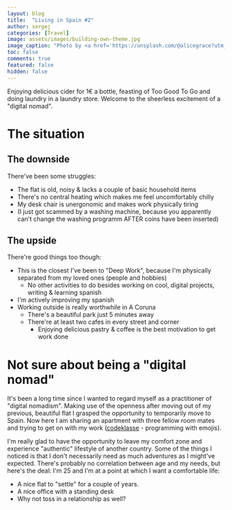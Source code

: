 ```yaml
---
layout: blog
title:  "Living in Spain #2"
author: sergej
categories: [Travel]
image: assets/images/building-own-theme.jpg
image_caption: "Photo by <a href='https://unsplash.com/@alicegrace?utm_source=unsplash&utm_medium=referral&utm_content=creditCopyText' target='_blank'>Alice Dietrich</a> on <a href='https://unsplash.com/?utm_source=unsplash&utm_medium=referral&utm_content=creditCopyText' target='_blank'>Unsplash</a>"
toc: false
comments: true
featured: false
hidden: false
---
```


Enjoying delicious cider for 1€ a bottle, feasting of Too Good To Go and doing laundry in a laundry store.
Welcome to the sheerless excitement of a "digital nomad".

# The situation


## The downside
There've been some struggles:
- The flat is old, noisy & lacks a couple of basic household items
- There's no central heating which makes me feel uncomfortably chilly
- My desk chair is unergonomic and makes work physically tiring
- (I just got scammed by a washing machine, because you apparently can't change the washing programm AFTER coins have been inserted)

## The upside
There're good things too though:
- This is the closest I've been to "Deep Work", because I'm physically separated from my loved ones (people and hobbies)  
  - No other activities to do besides working on cool, digital projects, writing & learning spanish
- I'm actively improving my spanish
- Working outside is really worthwhile in A Coruna 
  - There's a beautiful park just 5 minutes away
  - There're at least two cafes in every street and corner
    - Enjoying delicious pastry & coffee is the best motivation to get work done 

# Not sure about being a "digital nomad"
It's been a long time since I wanted to regard myself as a practitioner of "digital nomadism".
Making use of the openness after moving out of my previous, beautiful flat I grasped the opportunity to temporarily move to Spain.
Now here I am sharing an apartment with three fellow room mates and trying to get on with my work ([codeklasse](https://codeklasse.de) - programming with emojis).

I'm really glad to have the opportunity to leave my comfort zone and experience "authentic" lifestyle of another country.
Some of the things I noticed is that I don't necessarily need as much adventures as I might've expected.
There's probably no correlation between age and my needs, but here's the deal:
I'm 25 and I'm at a point at which I want a comfortable life:

- A nice flat to "settle" for a couple of years.
- A nice office with a standing desk
- Why not toss in a relationship as well? 